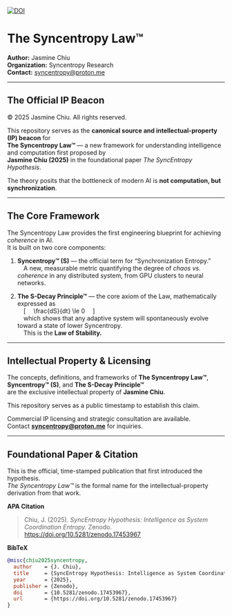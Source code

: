 
[![DOI](https://zenodo.org/badge/DOI/10.5281/zenodo.17453967.svg)](https://doi.org/10.5281/zenodo.17453967)

# The Syncentropy Law™
**Author:** Jasmine Chiu  
**Organization:** Syncentropy Research  
**Contact:** syncentropy@proton.me

---

## The Official IP Beacon  
© 2025 Jasmine Chiu. All rights reserved.  

This repository serves as the **canonical source and intellectual-property (IP) beacon** for  
**The Syncentropy Law™** — a new framework for understanding intelligence and computation first proposed by  
**Jasmine Chiu (2025)** in the foundational paper *The SyncEntropy Hypothesis*.  

The theory posits that the bottleneck of modern AI is **not computation, but synchronization**.

---

## The Core Framework  

The Syncentropy Law provides the first engineering blueprint for achieving *coherence* in AI.  
It is built on two core components:  

1. **Syncentropy™ (S)** — the official term for “Synchronization Entropy.”   
 A new, measurable metric quantifying the degree of *chaos vs. coherence* in any distributed system, from GPU clusters to neural networks.  

2. **The S-Decay Principle™** — the core axiom of the Law, mathematically expressed as   
 \[
 \frac{dS}{dt} \le 0
 \]  
 which shows that any adaptive system will spontaneously evolve toward a state of lower Syncentropy.  
 This is the **Law of Stability.**

---

## Intellectual Property & Licensing  

The concepts, definitions, and frameworks of **The Syncentropy Law™**, **Syncentropy™ (S)**, and **The S-Decay Principle™**  
are the exclusive intellectual property of **Jasmine Chiu**.  

This repository serves as a public timestamp to establish this claim.  

Commercial IP licensing and strategic consultation are available.  
Contact **syncentropy@proton.me** for inquiries.  

---

## Foundational Paper & Citation  

This is the official, time-stamped publication that first introduced the hypothesis.  
*The Syncentropy Law™* is the formal name for the intellectual-property derivation from that work.  

**APA Citation**  
> Chiu, J. (2025). *SyncEntropy Hypothesis: Intelligence as System Coordination Entropy.* Zenodo. https://doi.org/10.5281/zenodo.17453967  

**BibTeX**  
```bibtex
@misc{chiu2025syncentropy,
  author    = {J. Chiu},
  title     = {SyncEntropy Hypothesis: Intelligence as System Coordination Entropy},
  year      = {2025},
  publisher = {Zenodo},
  doi       = {10.5281/zenodo.17453967},
  url       = {https://doi.org/10.5281/zenodo.17453967}
}
